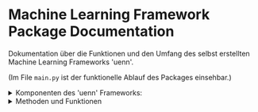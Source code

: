 # Machine Learning Framework Package Documentation


Dokumentation über die Funktionen und den Umfang des selbst erstellten Machine Learning Frameworks 'uenn'.


(Im File `main.py` ist der funktionelle Ablauf des Packages einsehbar.)



<details><summary>Komponenten des 'uenn' Frameworks:</summary>


1. Neuronales Netzwerk


2. Cost Functions

    - MSE / Mean Squared Error

    - CCE / Categorical Cross Entropy (with Softmax)


3. Optimizer

    - Gradient Descent

    - Gradient Descent Momentum


4. PCA

    - Eigenvektormatrix



5. Activation Methods

    - Sigmoid

    - Tanh

    - Relu

    - Leakyrelu

6. DataTools

    - Import

    - Standard-Skalierung

    - Normal-Skalierung

    - Datenset Splittung

7. Performance

    - F1 Wert Berechner


8. Plotter

    - Error-Plots

    - F1-Wert-Plot

9. Saver

    - Plot Speicherung

    - Thetas Speicherung


</details>




<details><summary>Methoden und Funktionen</summary>


**uenn.DataTools.importing(path, ground_truth='ground_truth', mnist=True)**

Um das Framework nutzen zu können, müssen zuerst Daten eingelesen werden.

        path : str

            Der Pfad von dem die Daten eingelesen werden sollen muss angegeben werden.

        ground_truth : str, default 'ground_truth'

            Name der Spalte, in welcher die Ground Truth Daten vorliegen.

        mnist : bool, default False

            Der Scikit-learn Datensatz 'MNIST' wird automatisch eingelesen, wenn die Variable auf True gesetzt wird.

**uenn.DataTools.scaling(x, scaler='standardized')**

Die Funktion bietet die Skalierung der Daten an. Dies wird vor der Berechnung dringend empfohlen.

        x : object

            Zu skalierender Datensatz (ohne der Ground Truth).

        scaler : {'standardized', 'normalized'}, default 'standardized'

            Angabe zur Art der Skalierung.

**uenn.DataTools.preparing(x, y, ratio)**

Zur Überprüfung der Ergebnisse muss ein bestimmter Anteil der Daten im vorhinein abgetrennt werden.

        x : object

            Datasatz der Werte für das Training.

        y : object

            Datasatz der Ground Truth.

        ratio : float, default 0.7

            Angabe zum Anteil der Daten die in den Traingssatz kommen. Angabe in 0. Werten.

**uenn.PCA.pca(x, cutoff=0.99, path=False)**

Die Principal Component Analysis kann zur Aufbereitung der Daten genutzt werden.

        x : object
        
            Datasatz für das Training.

        cutoff : float, default 0.99

            Bestimmt den Wert der Componenten, zu welchem Anteil sie noch beitragen.

        path : str

            Angabe zum Pfad an dem die Eigenvektormatrix abgespeichert werden sollen.

**uenn.Neuralnet.NN(input_size, layer_number, layer_size, output_size, cost_function='CCE')**

Funktion zum Erstellung des Neuronalen Netzwerks.

        input_size : int

            Angabe der Menge an verwendeten Features.

        layer_number : int

            Angabe zur Anzahl der Hidden Layers.

        layer_size : int

            Angabe zur Anzahl der Neuronen im Hidden Layer.

        output_size : int 

            Angabe zur Anzahl der gewünschten Ergebnisskategorien.

        cost_function :  {'CCE', 'MSE'}, default 'CCE'

            Hier kann die Cost_function ausgewählt werden.


**uenn.Neuralnet.train(x, y, epochs, alpha, activation_function='sigmoid', batch=False, beta=False)**

Mit dieser Funktion werden die (Hyper-) Parameter zur Berechnung der Daten eingegeben.

        x : object

            Datasatz für das Training.

        y : object

            Datasatz für die Validation.

        epochs : int
        
            Anzahl an Epochen zum Trainieren.

        alpha : float

            Alpha wird zur Berechnung im Training benötigt.

        activation_function : {'sigmoid', 'leakyrelu', 'relu', 'tanh'}, default 'sigmoid'

            Hier kann die Aktivierungsfunktion ausgewählt werden.

        batch : int

            Angabe zur Größe der Batch-size.

        beta : float, default 0.75

            Angabe zum Beta-Gewicht, wenn Momentum genutzt werden soll.

**uenn.Saver.save_plots(plot, path=os.getcwd(), name='plot', bbox_inches='tight', dpi=150)**

Mit dieser Funktion können Plots erstellt und für später gespeichert werden.

        plot : object

            Daten welche im Plot abgebildet werden sollen.

        path : str, default os.getcwd()

            Angaben zum Pfad an dem die Plots abgespeichert werden sollen.

        name : str, default 'plot'

            Angabe zum Namen unter dem der Plot abgespeichert werden soll.

        bbox_inches : str, default 'tight'

            Ermöglicht eine besser Anordnung des Plots auf dem abzuspeichernden Bild.

        dpi : int, default 150

            Angabe zur Auflösung des Plots.

**uenn.Saver.save_thetas(thetas, path=os.getcwd(), name='thetas')**

Mit dieser Funktion können die erzeugten Thetas abgespeichert werden.

        thetas : object

            Thetas welche aus dem Netzwerk berechnet wurden.

        path : str, default os.getcwd()

            Angabe zum Pfad an dem die Thetas abgespeichert werden sollen.

        name : str, default 'thetas'

            Angabe zum Namen unter dem die Thetas abgespeichert werden sollen.


</details>


